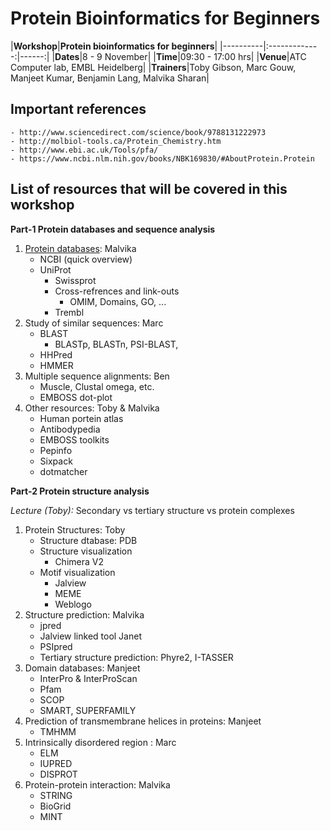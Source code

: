 # Protein Bioinformatics for Beginners

|**Workshop**|**Protein bioinformatics for beginners**|
|----------|:-------------:|------:|
|**Dates**|8 - 9 November|
|**Time**|09:30 - 17:00 hrs|
|**Venue**|ATC Computer lab, EMBL Heidelberg|
|**Trainers**|Toby Gibson, Marc Gouw, Manjeet Kumar, Benjamin Lang, Malvika Sharan|

## Important references
    - http://www.sciencedirect.com/science/book/9788131222973
    - http://molbiol-tools.ca/Protein_Chemistry.htm
    - http://www.ebi.ac.uk/Tools/pfa/
    - https://www.ncbi.nlm.nih.gov/books/NBK169830/#AboutProtein.Protein

## List of resources that will be covered in this workshop

**Part-1 Protein databases and sequence analysis**

1. [Protein databases](https://github.com/malvikasharan/ProteinBioinformatics-EMBL/blob/master/protein_databases.md): Malvika
    - NCBI (quick overview)
    - UniProt
        - Swissprot
        - Cross-refrences and link-outs
            - OMIM, Domains, GO, ...
        - Trembl
2. Study of similar sequences: Marc
    - BLAST
        - BLASTp, BLASTn, PSI-BLAST, 
    - HHPred
    - HMMER
3. Multiple sequence alignments: Ben
    - Muscle, Clustal omega, etc.
    - EMBOSS dot-plot
4. Other resources: Toby & Malvika
    - Human portein atlas
    - Antibodypedia
    - EMBOSS toolkits
    - Pepinfo
    - Sixpack
    - dotmatcher

**Part-2 Protein structure analysis**

*Lecture (Toby):* Secondary vs tertiary structure vs protein complexes

1. Protein Structures: Toby
    - Structure dtabase: PDB
    - Structure visualization
        - Chimera V2
    - Motif visualization
        - Jalview
        - MEME
        - Weblogo
2. Structure prediction: Malvika
    - jpred
    - Jalview linked tool Janet
    - PSIpred
    - Tertiary structure prediction: Phyre2, I-TASSER
3. Domain databases: Manjeet
    - InterPro & InterProScan
    - Pfam
    - SCOP 
    - SMART, SUPERFAMILY
4. Prediction of transmembrane helices in proteins: Manjeet
    - TMHMM
5. Intrinsically disordered region : Marc
    - ELM
    - IUPRED
    - DISPROT
6. Protein-protein interaction: Malvika
    - STRING
    - BioGrid
    - MINT

